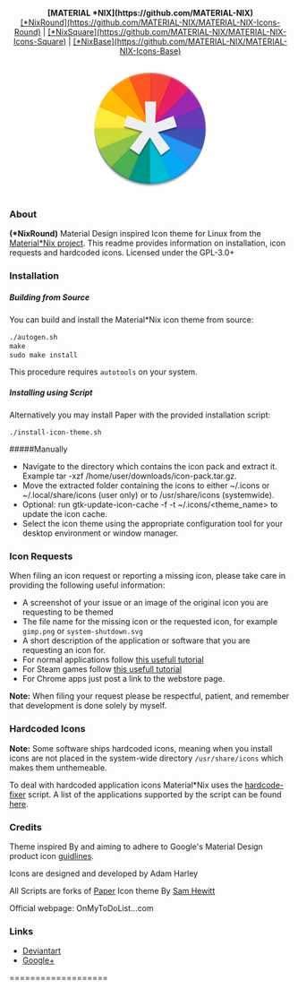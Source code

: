 <p align="center">
  <b> [MATERIAL *NIX](https://github.com/MATERIAL-NIX)</b><br>
  <a href="#">[*NixRound](https://github.com/MATERIAL-NIX/MATERIAL-NIX-Icons-Round)</a> |
  <a href="#">[*NixSquare](https://github.com/MATERIAL-NIX/MATERIAL-NIX-Icons-Square)</a> |
  <a href="#">[*NixBase](https://github.com/MATERIAL-NIX/MATERIAL-NIX-Icons-Base)</a>
  <br><br>
  <img src="https://github.com/MATERIAL-NIX/Resources/blob/master/Images/MaterialNix-Logo-Circle.png">

### About
<b>(*NixRound)</b> Material Design inspired Icon theme for Linux from the [Material*Nix project](https://github.com/MATERIAL-NIX). This readme provides information on installation, icon requests and hardcoded icons. Licensed under the GPL-3.0+

### Installation
##### Building from Source

You can build and install the Material*Nix icon theme from source:

    ./autogen.sh
    make
    sudo make install

This procedure requires ```autotools``` on your system.

##### Installing using Script

Alternatively you may install Paper with the provided installation script:

    ./install-icon-theme.sh
    

#####Manually

 - Navigate to the directory which contains the icon pack and extract it. Example tar -xzf /home/user/downloads/icon-pack.tar.gz.
 - Move the extracted folder containing the icons to either ~/.icons or ~/.local/share/icons (user only) or to /usr/share/icons (systemwide).
 - Optional: run gtk-update-icon-cache -f -t ~/.icons/<theme_name> to update the icon cache.
 - Select the icon theme using the appropriate configuration tool for your desktop environment or window manager.

### Icon Requests
When filing an icon request or reporting a missing icon, please take care in providing the following useful information: 

 - A screenshot of your issue or an image of the original icon you are requesting to be themed
 - The file name for the missing icon or the requested icon, for example `gimp.png` or `system-shutdown.svg`
 - A short description of the application or software that you are requesting an icon for.
 - For normal applications follow [this usefull tutorial](https://plus.google.com/+NumixprojectOrg/posts/DkRmhFZuWez)
 - For Steam games follow [this usefull tutorial](https://www.youtube.com/watch?v=BuUy4CzCoXc)
 - For Chrome apps just post a link to the webstore page. 

<b>Note:</b> When filing your request please be respectful, patient, and remember that development is done solely by myself.

### Hardcoded Icons
<b>Note:</b> Some software ships hardcoded icons, meaning when you install icons are not placed in the system-wide directory `/usr/share/icons` which makes them unthemeable.

To deal with hardcoded application icons Material*Nix uses the [hardcode-fixer](https://github.com/Foggalong/hardcode-fixer) script. A list of the applications supported by the script can be found [here](https://github.com/Foggalong/hardcode-fixer/wiki/App-Support).

### Credits
Theme inspired By and aiming to adhere to Google's Material Design product icon [guidlines](https://www.google.com/design/spec/style/icons.html#).

Icons are designed and developed by Adam Harley

All Scripts are forks of [Paper](https://github.com/snwh/paper-icon-theme) Icon theme By [Sam Hewitt](https://github.com/snwh)

Official webpage: OnMyToDoList...com

### Links
  * [Deviantart](http://le-3.deviantart.com/)
  * [Google+](https://plus.google.com/u/0/communities/103720848213793037553)

===================
